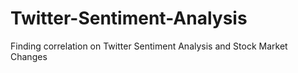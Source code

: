 # Twitter-Sentiment-Analysis
Finding correlation on Twitter Sentiment Analysis and Stock Market Changes
